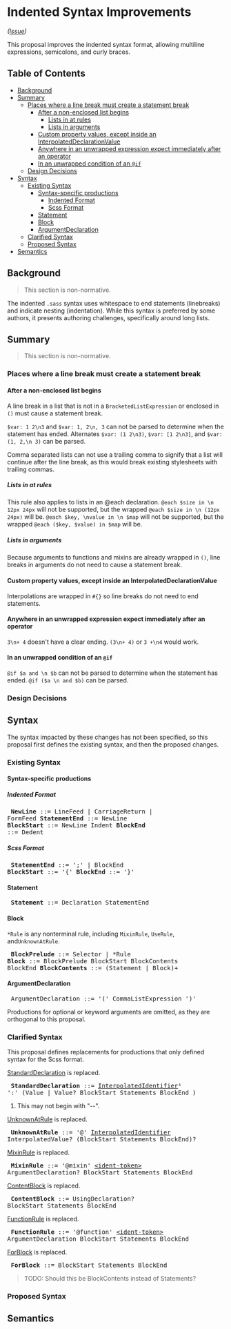 # Indented Syntax Improvements

*([Issue](https://github.com/sass/sass/issues/216))*

This proposal improves the indented syntax format, allowing multiline expressions, semicolons, and curly braces.

## Table of Contents

* [Background](#background)
* [Summary](#summary)
  * [Places where a line break must create a statement break](#places-where-a-line-break-must-create-a-statement-break)
    * [After a non-enclosed list begins](#after-a-non-enclosed-list-begins)
      * [Lists in at rules](#lists-in-at-rules)
      * [Lists in arguments](#lists-in-arguments)
    * [Custom property values, except inside an InterpolatedDeclarationValue](#custom-property-values-except-inside-an-interpolateddeclarationvalue)
    * [Anywhere in an unwrapped expression expect immediately after an operator](#anywhere-in-an-unwrapped-expression-expect-immediately-after-an-operator)
    * [In an unwrapped condition of an `@if`](#in-an-unwrapped-condition-of-an-if)
  * [Design Decisions](#design-decisions)
* [Syntax](#syntax)
  * [Existing Syntax](#existing-syntax)
    * [Syntax-specific productions](#syntax-specific-productions)
      * [Indented Format](#indented-format)
      * [Scss Format](#scss-format)
    * [Statement](#statement)
    * [Block](#block)
    * [ArgumentDeclaration](#argumentdeclaration)
  * [Clarified Syntax](#clarified-syntax)
  * [Proposed Syntax](#proposed-syntax)
* [Semantics](#semantics)

## Background

> This section is non-normative.

The indented `.sass` syntax uses whitespace to end statements (linebreaks) and
indicate nesting (indentation). While this syntax is preferred by some authors,
it presents authoring challenges, specifically around long lists.

## Summary

> This section is non-normative.

### Places where a line break must create a statement break

#### After a non-enclosed list begins

A line break in a list that is not in a `BracketedListExpression` or enclosed in `()` must
cause a statement break.

`$var: 1 2\n3` and `$var: 1, 2\n, 3` can not be parsed to determine when the
statement has ended. Alternates `$var: (1 2\n3)`, `$var: [1 2\n3]`, and `$var:
(1, 2,\n 3)` can be parsed.

Comma separated lists can not use a trailing comma to signify that a list will
continue after the line break, as this would break existing stylesheets with
trailing commas.

##### Lists in at rules

This rule also applies to lists in an @each declaration. `@each $size in \n 12px
24px` will not be supported, but the wrapped `@each $size in \n (12px 24px)`
will be. `@each $key, \nvalue in \n $map` will not be supported, but the wrapped
`@each ($key, $value) in $map` will be.

##### Lists in arguments

Because arguments to functions and mixins are already wrapped in `()`, line
breaks in arguments do not need to cause a statement break.

#### Custom property values, except inside an InterpolatedDeclarationValue

Interpolations are wrapped in `#{}` so line breaks do not need to end statements.

#### Anywhere in an unwrapped expression expect immediately after an operator

`3\n+ 4` doesn't have a clear ending. `(3\n+ 4)` or `3 +\n4` would work.

#### In an unwrapped condition of an `@if`

`@if $a and \n $b` can not be parsed to determine when the statement has ended. `@if ($a \n and $b)` can be parsed.

### Design Decisions

## Syntax

The syntax impacted by these changes has not been specified, so this proposal first defines the existing syntax, and then the proposed changes.

### Existing Syntax

#### Syntax-specific productions

##### Indented Format

<x><pre>
**NewLine**        ::= LineFeed | CarriageReturn | FormFeed
**StatementEnd**   ::= NewLine
**BlockStart**     ::= NewLine Indent
**BlockEnd**       ::= Dedent
</pre></x>

##### Scss Format

<x><pre>
**StatementEnd**   ::= ';' | BlockEnd
**BlockStart**     ::= '{'
**BlockEnd**       ::= '}'
</pre></x>

#### Statement

<x><pre>
**Statement**      ::= Declaration StatementEnd
</pre></x>

#### Block

`*Rule` is any nonterminal rule, including `MixinRule`, `UseRule`,
and`UnknownAtRule`.

<x><pre>
**BlockPrelude**   ::= Selector | *Rule
**Block**          ::= BlockPrelude BlockStart BlockContents BlockEnd
**BlockContents**  ::= (Statement | Block)+
</pre></x>

#### ArgumentDeclaration

<x><pre>
ArgumentDeclaration ::= '(' CommaListExpression ')'
</pre></x>

Productions for optional or keyword arguments are omitted, as they are orthogonal to this proposal.

### Clarified Syntax

This proposal defines replacements for productions that only defined syntax for the Scss format.

[StandardDeclaration] is replaced.

[StandardDeclaration]: ../spec/declarations.md#syntax

<x><pre>
**StandardDeclaration** ::= [InterpolatedIdentifier]¹ ':' (Value | Value? BlockStart Statements BlockEnd )
</pre></x>

1. This may not begin with "--".

[UnknownAtRule] is replaced.

[UnknownAtRule]: ../spec/at-rules/unknown.md#syntax

<x><pre>
**UnknownAtRule** ::= '@' [InterpolatedIdentifier] InterpolatedValue?
&#32;                   (BlockStart Statements BlockEnd)?
</pre></x>

[InterpolatedIdentifier]: ../spec/syntax.md#interpolatedidentifier

[MixinRule] is replaced.

[MixinRule]: ../spec/at-rules/mixin.md#syntax

<x><pre>
**MixinRule** ::= '@mixin' [\<ident-token>] ArgumentDeclaration? BlockStart Statements BlockEnd
</pre></x>

[ContentBlock] is replaced.

[ContentBlock]: ../spec/at-rules/mixin.md#syntax-1

<x><pre>
**ContentBlock**     ::= UsingDeclaration? BlockStart Statements BlockEnd
</pre></x>

[FunctionRule] is replaced.

[FunctionRule]: ../spec/at-rules/function.md#syntax

<x><pre>
**FunctionRule** ::= '@function' [\<ident-token>] ArgumentDeclaration BlockStart Statements BlockEnd
</pre></x>

[\<ident-token>]: https://drafts.csswg.org/css-syntax-3/#ident-token-diagram

[ForBlock] is replaced.

[ForBlock]: ../spec/at-rules/for.md#syntax

<x><pre>
**ForBlock**           ::= BlockStart Statements BlockEnd
</pre></x>

> TODO: Should this be BlockContents instead of Statements?

### Proposed Syntax

## Semantics
